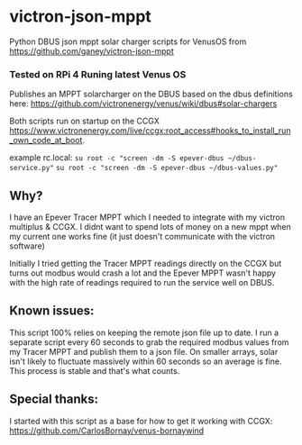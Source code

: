 # victron-json-mppt
Python DBUS json mppt solar charger scripts for VenusOS from https://github.com/ganey/victron-json-mppt

### Tested on RPi 4 Runing latest Venus OS 
Publishes an MPPT solarcharger on the DBUS based on the dbus definitions here: https://github.com/victronenergy/venus/wiki/dbus#solar-chargers

Both scripts run on startup on the CCGX https://www.victronenergy.com/live/ccgx:root_access#hooks_to_install_run_own_code_at_boot.

example rc.local:
```su root -c "screen -dm -S epever-dbus ~/dbus-service.py"```
```su root -c "screen -dm -S epever-dbus ~/dbus-values.py"```


## Why?
I have an Epever Tracer MPPT which I needed to integrate with my victron multiplus & CCGX. I didnt want to spend lots of money on a new mppt when my current one works fine (it just doesn't communicate with the victron software)

Initially I tried getting the Tracer MPPT readings directly on the CCGX but turns out modbus would crash a lot and the Epever MPPT wasn't happy with the high rate of readings required to run the service well on DBUS.

## Known issues:
This script 100% relies on keeping the remote json file up to date. I run a separate script every 60 seconds to grab the required modbus values from my Tracer MPPT and publish them to a json file. On smaller arrays, solar isn't likely to fluctuate massively within 60 seconds so an average is fine. This process is stable and that's what counts.

## Special thanks:
I started with this script as a base for how to get it working with CCGX: https://github.com/CarlosBornay/venus-bornaywind
